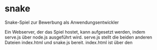 # snake
Snake-Spiel zur Bewerbung als Anwendungsentwickler

Ein Webserver, der das Spiel hostet, kann aufgesetzt werden, indem serve.js über node.js ausgeführt wird.
serve.js stellt die beiden anderen Dateien index.html und snake.js bereit. index.html ist über den <script>-Tag mit dem Code in Snake.js verknüpft.
snake.js interagiert anschließend mit dem Canvas und dem Div der index.html.

PORT 1234, da ich nicht davon ausgehen kann, dass häufig verwendete Ports auf der Testmaschine frei sein werden.

Farben: 
Grün = Schlange/Snake/Player
Blau = Essen/Food

Steuerung: W,A,S und D.
Das Spiel wird begonnen, indem eine dieser Tasten gedrückt wird.
Ist das Spiel beendet, muss die aufgerufene Website neu geladen werden, damit die nächste Runde begonnen werden kann.

Außerdem: Steuert man "rückwärts" in sich hinein, wird dies ebenfalls als "Schlange gefressen" gewertet. Dies könnte einfach verändert werden,
jedoch wollte ich den Code zunächst auf das Wesentliche beschränken,

- Pascal Siemer
